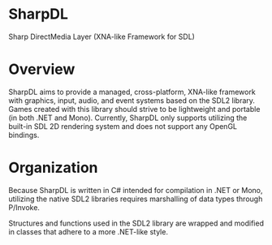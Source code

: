 SharpDL
=======

Sharp DirectMedia Layer (XNA-like Framework for SDL)

Overview
======

SharpDL aims to provide a managed, cross-platform, XNA-like framework with graphics, input, audio, and event systems based on the SDL2 library. Games created with this library should strive to be lightweight and portable (in both .NET and Mono). Currently, SharpDL only supports utilizing the built-in SDL 2D rendering system and does not support any OpenGL bindings.

Organization
======

Because SharpDL is written in C# intended for compilation in .NET or Mono, utilizing the native SDL2 libraries requires marshalling of data types through P/Invoke.

Structures and functions used in the SDL2 library are wrapped and modified in classes that adhere to a more .NET-like style.
